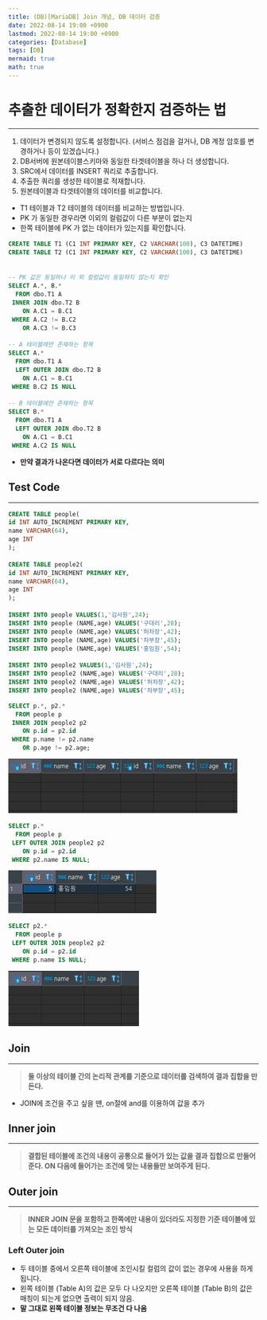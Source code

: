 ```yaml
---
title: (DB)[MariaDB] Join 개념, DB 데이터 검증
date: 2022-08-14 19:00 +0900
lastmod: 2022-08-14 19:00 +0900
categories: [Database]
tags: [DB]
mermaid: true
math: true
---
```


# 추출한 데이터가 정확한지 검증하는 법

---

1. 데이터가 변경되지 않도록 설정합니다. (서비스 점검을 걸거나, DB 계정 암호를 변경하거나 등이 있겠습니다.)
2. DB서버에 원본테이블스키마와 동일한 타겟테이블을 하나 더 생성합니다.
3. SRC에서 데이터를 INSERT 쿼리로 추출합니다.
4. 추출한 쿼리를 생성한 테이블로 적재합니다.
5. 원본테이블과 타겟테이블의 데이터를 비교합니다.

- T1 테이블과 T2 테이블의 데이터를 비교하는 방법입니다.
- PK 가 동일한 경우라면 이외의 컬럼값이 다른 부분이 없는지
- 한쪽 테이블에 PK 가 없는 데이터가 있는지를 확인합니다.

```sql
CREATE TABLE T1 (C1 INT PRIMARY KEY, C2 VARCHAR(100), C3 DATETIME)
CREATE TABLE T2 (C1 INT PRIMARY KEY, C2 VARCHAR(100), C3 DATETIME)
 
 
-- PK 값은 동일하나 이 외 컬럼값이 동일하지 않는지 확인
SELECT A.*, B.*
  FROM dbo.T1 A
 INNER JOIN dbo.T2 B
    ON A.C1 = B.C1
 WHERE A.C2 != B.C2
    OR A.C3 != B.C3
 
-- A 테이블에만 존재하는 항목
SELECT A.*
  FROM dbo.T1 A
  LEFT OUTER JOIN dbo.T2 B
    ON A.C1 = B.C1
 WHERE B.C2 IS NULL

-- B 테이블에만 존재하는 항목
SELECT B.*
  FROM dbo.T1 A
  LEFT OUTER JOIN dbo.T2 B
    ON A.C1 = B.C1
 WHERE A.C2 IS NULL
```

- **만약 결과가 나온다면 데이터가 서로 다르다는 의미**


## Test Code 

---

```sql
CREATE TABLE people(
id INT AUTO_INCREMENT PRIMARY KEY,
name VARCHAR(64),
age INT
);

CREATE TABLE people2(
id INT AUTO_INCREMENT PRIMARY KEY,
name VARCHAR(64),
age INT
);

INSERT INTO people VALUES(1,'김사원',24);
INSERT INTO people (NAME,age) VALUES('구대리',28);
INSERT INTO people (NAME,age) VALUES('허차장',42);
INSERT INTO people (NAME,age) VALUES('차부장',45);
INSERT INTO people (NAME,age) VALUES('홍임원',54);

INSERT INTO people2 VALUES(1,'김사원',24);
INSERT INTO people2 (NAME,age) VALUES('구대리',28);
INSERT INTO people2 (NAME,age) VALUES('허차장',42);
INSERT INTO people2 (NAME,age) VALUES('차부장',45);
```

```sql
SELECT p.*, p2.*
  FROM people p
 INNER JOIN people2 p2
    ON p.id = p2.id
 WHERE p.name != p2.name
    OR p.age != p2.age;
```

![Untitled](/assets/img/2022-08-14-infra220814/Untitled.png)

```sql
SELECT p.*
  FROM people p
 LEFT OUTER JOIN people2 p2
    ON p.id = p2.id
 WHERE p2.name IS NULL;
```

![Untitled](/assets/img/2022-08-14-infra220814/Untitled%201.png)

```sql
SELECT p2.*
  FROM people p
 LEFT OUTER JOIN people2 p2
    ON p.id = p2.id
 WHERE p.name IS NULL;
```

![Untitled](/assets/img/2022-08-14-infra220814/Untitled%202.png)

## Join

---

> **둘 이상의 테이블 간의 논리적 관계를 기준으로 데이터를 검색하여 결과 집합을 만든다.**
> 

- JOIN에 조건을 주고 싶을 땐, on절에 and를 이용하여 값을 추가

## Inner join

---

> **결합된 테이블에 조건의 내용이 공통으로 들어가 있는 값을 결과 집합으로 만들어준다. ON 다음에 들어가는 조건에 맞는 내용들만 보여주게 된다.**
> 

## Outer join

---

> **INNER JOIN 문을 포함하고 한쪽에만 내용이 있더라도 지정한 기준 테이블에 있는 모든 데이터를 가져오는 조인 방식**
> 

### Left Outer join
- 두 테이블 중에서 오른쪽 테이블에 조인시킬 컬럼의 값이 없는 경우에 사용을 하게 됩니다.
- 왼쪽 테이블 (Table A)의 값은 모두 다 나오지만 오른쪽 테이블 (Table B)의 값은 매칭이 되는게 없으면 출력이 되지 않음.
- **말 그대로 왼쪽 테이블 정보는 무조건 다 나옴**